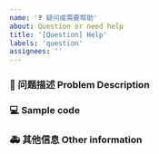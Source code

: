 ```yaml
---
name: '❓ 疑问或需要帮助'
about: Question or need help
title: '[Question] Help'
labels: 'question'
assignees: ''
---
```


### 🧐 问题描述 Problem Description

<!-- 详细地描述问题，让大家都能理解。 -->
<!-- Describe the problem in detail so that everyone can understand. -->

### 💻  Sample code

<!-- 如果你有解决方案，在这里清晰地阐述。 -->
<!-- If you have a solution, state it clearly here. -->

### 🚑 其他信息 Other information

<!-- 如截图等其他信息可以贴在这里。 -->
<!-- Other information such as screenshots can be posted here. -->

